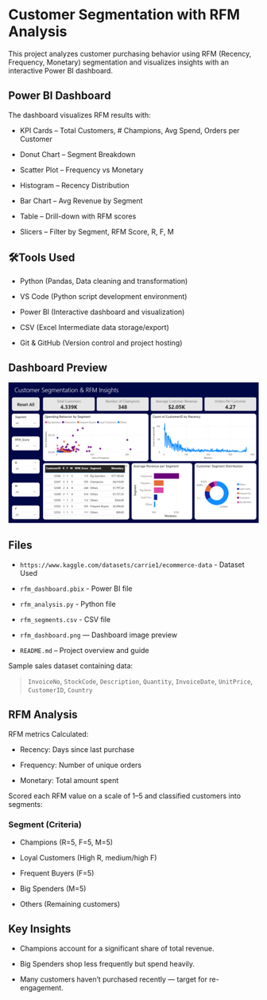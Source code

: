 # Customer Segmentation with RFM Analysis

This project analyzes customer purchasing behavior using RFM (Recency, Frequency, Monetary) segmentation and visualizes insights with an interactive Power BI dashboard.

## Power BI Dashboard

The dashboard visualizes RFM results with:
  
  - KPI Cards – Total Customers, # Champions, Avg Spend, Orders per Customer
  
  - Donut Chart – Segment Breakdown
  
  - Scatter Plot – Frequency vs Monetary
  
  - Histogram – Recency Distribution
  
  - Bar Chart – Avg Revenue by Segment
  
  - Table – Drill-down with RFM scores
  
  - Slicers – Filter by Segment, RFM Score, R, F, M

## 🛠Tools Used
  
  - Python (Pandas,	Data cleaning and transformation)
  
  - VS Code	(Python script development environment)
  
  - Power BI	(Interactive dashboard and visualization)
  
  - CSV (Excel Intermediate data storage/export)
  
  - Git & GitHub	(Version control and project hosting)

## Dashboard Preview

![Sales Dashboard Screenshot](rfm_dashboard.png)

## Files

  - `https://www.kaggle.com/datasets/carrie1/ecommerce-data` - Dataset Used
  
  - `rfm_dashboard.pbix` - Power BI file
  
  - `rfm_analysis.py` - Python file
  
  - `rfm_segments.csv` - CSV file
  
  - `rfm_dashboard.png` — Dashboard image preview
  
  - `README.md` – Project overview and guide

Sample sales dataset containing data:
> `InvoiceNo`, `StockCode`, `Description`, `Quantity`, `InvoiceDate`, `UnitPrice`, `CustomerID`, `Country`

## RFM Analysis

RFM metrics Calculated:

  - Recency: Days since last purchase
  
  - Frequency: Number of unique orders
  
  - Monetary: Total amount spent

Scored each RFM value on a scale of 1–5 and classified customers into segments:

### Segment	(Criteria)

  - Champions	(R=5, F=5, M=5)

  - Loyal Customers	(High R, medium/high F)

  - Frequent Buyers	(F=5)

  - Big Spenders	(M=5)

  - Others	(Remaining customers)

## Key Insights

  - Champions account for a significant share of total revenue.
  
  - Big Spenders shop less frequently but spend heavily.
  
  - Many customers haven’t purchased recently — target for re-engagement.
